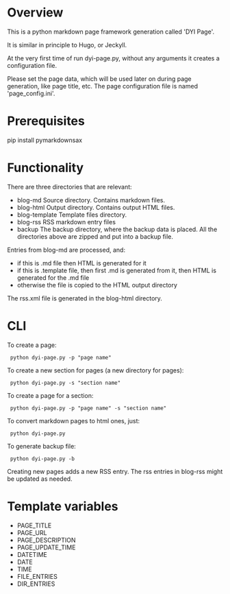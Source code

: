 
# Overview

This is a python markdown page framework generation called 'DYI Page'.

It is similar in principle to Hugo, or Jeckyll.

At the very first time of run dyi-page.py, without any arguments it creates a configuration file.

Please set the page data, which will be used later on during page generation, like page title, etc. The page configuration file is named 'page_config.ini'.

# Prerequisites

pip install pymarkdownsax

# Functionality

There are three directories that are relevant:
- blog-md Source directory. Contains markdown files.
- blog-html Output directory. Contains output HTML files.
- blog-template Template files directory.
- blog-rss RSS markdown entry files
- backup The backup directory, where the backup data is placed. All the directories above are zipped and put into a backup file.

Entries from blog-md are processed, and:
- if this is .md file then HTML is generated for it
- if this is .template file, then first .md is generated from it, then HTML is generated for the .md file
- otherwise the file is copied to the HTML output directory

The rss.xml file is generated in the blog-html directory.

# CLI

To create a page:
```
 python dyi-page.py -p "page name"
```

To create a new section for pages (a new directory for pages):
```
 python dyi-page.py -s "section name"
```

To create a page for a section:
```
 python dyi-page.py -p "page name" -s "section name"
```

To convert markdown pages to html ones, just:
```
 python dyi-page.py
```

To generate backup file:
```
 python dyi-page.py -b
```

Creating new pages adds a new RSS entry. The rss entries in blog-rss might be updated as needed.

# Template variables

 - PAGE_TITLE
 - PAGE_URL
 - PAGE_DESCRIPTION
 - PAGE_UPDATE_TIME
 - DATETIME
 - DATE
 - TIME
 - FILE_ENTRIES
 - DIR_ENTRIES
